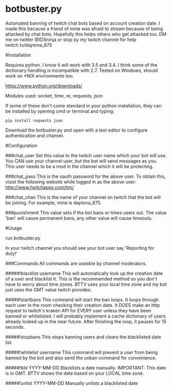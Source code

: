 # botbuster.py
Automated banning of twitch chat bots based on account creation date. I made this because a friend of mine was afraid to stream because of being attacked by chat bots. Hopefully this helps others who get attacked too. DM me on twitter @IDSninja or stop by my twitch channel for help twitch.tv/daytona_675

#Installation

Requires python. I know it will work with 3.5 and 3.4. I think some of the dictionary handling is incompatible with 2.7.
Tested on Windows, should work on *NIX environments too.

https://www.python.org/downloads/

Modules used: socket, time, re, requests, json

If some of these don't come standard in your python installation, they can be installed by opening cmd or terminal and typing:

```pip install requests json```

Download the botbuster.py and open with a text editor to configure authentication and channel.

#Configuration

###chat_user 
Set this value to the twitch user name which your bot will use. You CAN use your channel user, but the bot will send messages as you.
This user needs to be a mod in the channel which it will be protecting.

###chat_pass
This is the oauth password for the above user. To obtain this, visist the following website while logged in as the above user:
http://www.twitchapps.com/tmi/

###chat_chan
This is the name of your channel on twitch that the bot will be joining. For example, mine is daytona_675.

###punishment
This value sets if the bot bans or times users out. The value 'ban' will cause permanent bans, any other value will cause timeouts. 

#Usage

run botbuster.py

In your twitch channel you should see your bot user say 'Reporting for duty!'

###Commands
All commands are useable by channel moderators.

#####!blacklist username
This will automatically look up the creation date of a user and blacklist it. This is the recommended method so you don't have to worry about time zones. BTTV uses your local time zone and my bot just uses the GMT value twitch provides.

#####!startbans
This command will start the ban loops. It loops through each user in the room checking their creation date. It DOES make an http request to twitch's kraken API for EVERY user unless they have been banned or whitelisted. I will probably implement a cache dictionary of users already looked up in the near future. After finishing the loop, it pauses for 15 seconds.

#####!stopbans
This stops banning users and clears the blacklisted date list

#####!whitelist username
This command will prevent a user from being banned by the bot and also send the unban command for convenience. 

#####!bld YYYY-MM-DD
Blacklists a date manually. IMPORTANT: This date is in GMT. BTTV shows the date based on your LOCAL time zone.

#####!unlist YYYY-MM-DD
Manually unlists a blacklisted date
